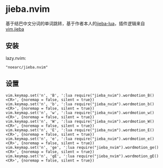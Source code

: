 # jieba.nvim

基于结巴中文分词的单词跳转，基于作者本人的[jieba-lua](https://github.com/noearc/jieba-lua)，插件逻辑来自[vim.jieba](https://github.com/kkew3/jieba.vim)

## 安装
lazy.nvim:
```
"noearc/jieba.nvim"
```

## 设置
```
vim.keymap.set('n', 'B', ':lua require("jieba_nvim").wordmotion_B()<CR>', {noremap = false, silent = true})
vim.keymap.set('n', 'b', ':lua require("jieba_nvim").wordmotion_b()<CR>', {noremap = false, silent = true})
vim.keymap.set('n', 'w', ':lua require("jieba_nvim").wordmotion_w()<CR>', {noremap = false, silent = true})
vim.keymap.set('n', 'W', ':lua require("jieba_nvim").wordmotion_W()<CR>', {noremap = false, silent = true})
vim.keymap.set('n', 'E', ':lua require("jieba_nvim").wordmotion_E()<CR>', {noremap = false, silent = true})
vim.keymap.set('n', 'e', ':lua require("jieba_nvim").wordmotion_e()<CR>', {noremap = false, silent = true})
vim.keymap.set('n', 'ge', ':lua require("jieba_nvim").wordmotion_ge()<CR>', {noremap = false, silent = true})
vim.keymap.set('n', 'gE', ':lua require("jieba_nvim").wordmotion_gE()<CR>', {noremap = false, silent = true})
```
